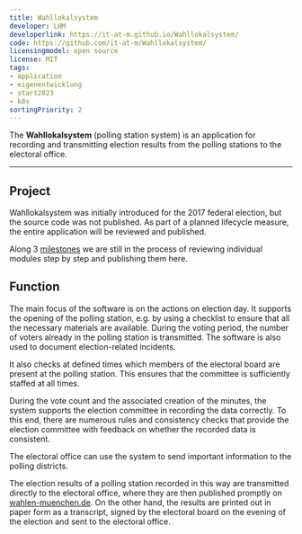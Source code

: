 ```yaml
---
title: Wahllokalsystem
developer: LHM
developerlink: https://it-at-m.github.io/Wahllokalsystem/
code: https://github.com/it-at-m/Wahllokalsystem/
licensingmodel: open source
license: MIT
tags:
- application
- eigenentwicklung
- start2023
- k8s
sortingPriority: 2
---
```

The __Wahllokalsystem__ (polling station system) is an application for recording and transmitting election results from the polling stations to the electoral office.

---

## Project

Wahllokalsystem was initially introduced for the 2017 federal election, but the source code was not published.
As part of a planned lifecycle measure, the entire application will be reviewed and published.

Along 3 [milestones](https://github.com/it-at-m/Wahllokalsystem/milestones?direction=asc&sort=title) we are still in the process of reviewing individual modules step by step and publishing them here.


## Function

The main focus of the software is on the actions on election day. It supports the opening of the polling station, e.g. by using a checklist to ensure that all the necessary materials are available. During the voting period, the number of voters already in the polling station is transmitted. The software is also used to document election-related incidents.

It also checks at defined times which members of the electoral board are present at the polling station. This ensures that the committee is sufficiently staffed at all times.

During the vote count and the associated creation of the minutes, the system supports the election committee in recording the data correctly. To this end, there are numerous rules and consistency checks that provide the election committee with feedback on whether the recorded data is consistent.

The electoral office can use the system to send important information to the polling districts.

The election results of a polling station recorded in this way are transmitted directly to the electoral office, where they are then published promptly on [wahlen-muenchen.de](https://www.wahlen-muenchen.de/).
On the other hand, the results are printed out in paper form as a transcript, signed by the electoral board on the evening of the election and sent to the electoral office.
